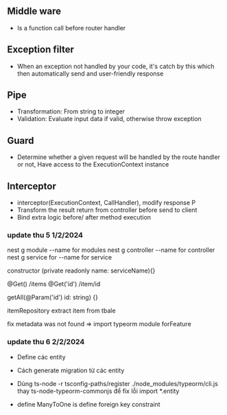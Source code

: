 ## Middle ware
- Is a function call before router handler
## Exception filter
- When an exception not handled by your code, it's catch by this
which then automatically send and user-friendly response
## Pipe
- Transformation: From string to integer
- Validation: Evaluate input data if valid, otherwise throw exception
## Guard
- Determine whether a given request will be handled by the route handler or not,
Have access to the ExecutionContext instance
## Interceptor
- interceptor(ExecutionContext, CallHandler), modify response  P
- Transform the result return from controller before send to client
- Bind extra logic before/ after method execution 


### update thu 5 1/2/2024

nest g module --name for modules
nest g controller --name for controller
nest g service for --name for service

constructor (private readonly name: serviceName){}

@Get() /items
@Get('id') /item/id

getAll(@Param('id') id: string) {}

itemRepository extract item from tbale

fix metadata was not found => import typeorm module forFeature


### update thu 6 2/2/2024

- Define các entity
- Cách generate migration từ các entity
- Dùng ts-node -r tsconfig-paths/register ./node_modules/typeorm/cli.js thay ts-node-typeorm-commonjs
  để fix lỗi import \*.entity

- define ManyToOne is define foreign key constraint

